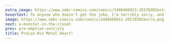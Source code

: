```yaml
---
extra_image: https://www.smbc-comics.com/comics/1488460923-20170302extraafter.png
hovertext: To anyone who doesn't get the joke, I'm terribly sorry, and there'll be another update in a little bit.
image: https://www.smbc-comics.com/comics/1488460911-20170302extra.png
next: a-monster-in-the-closet
prev: pre-emptive-senility
title: Praise His Metal Heart!
---
```

